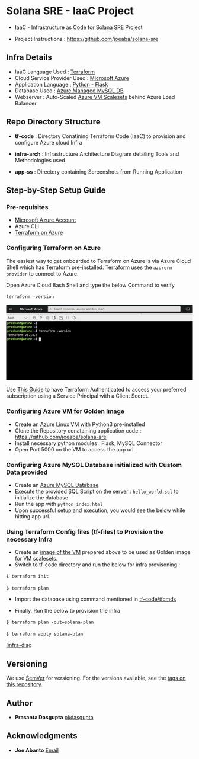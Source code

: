 # Solana SRE - IaaC Project

* IaaC - Infrastructure as Code for Solana SRE Project 

* Project Instructions : https://github.com/joeaba/solana-sre


## Infra Details

* IaaC Language Used : [Terraform](https://www.terraform.io/)
* Cloud Service Provider Used : [Microsoft Azure](https://azure.microsoft.com/en-in/)
* Application Language : [Python - Flask](https://www.fullstackpython.com/flask.html)
* Database Used : [Azure Managed MySQL DB](https://azure.microsoft.com/en-in/services/mysql/)
* Webserver : Auto-Scaled [Azure VM Scalesets](https://docs.microsoft.com/en-us/azure/virtual-machine-scale-sets/overview) behind Azure Load Balancer

## Repo Directory Structure

* **tf-code** : Directory Conatining Terraform Code (IaaC) to provision and configure Azure cloud Infra

* **infra-arch** : Infrastructure Architecture Diagram detailing Tools and Methodologies used

* **app-ss** : Directory containing Screenshots from Running Application


## Step-by-Step Setup Guide

### Pre-requisites

* [Microsoft Azure Account](https://azure.microsoft.com/en-in/free/)
* Azure CLI
* [Terraform on Azure](https://docs.microsoft.com/en-us/azure/developer/terraform/)

### Configuring Terraform on Azure

The easiest way to get onboarded to Terraform on Azure is via Azure Cloud Shell which has Terraform pre-installed. Terraform uses the ```azurerm provider``` to connect to Azure.

Open Azure Cloud Bash Shell and type the below Command to verify

```
terraform -version
```

![tfconsole](https://github.com/pkdasgupta/solanasre-proj/blob/main/app-ss/tfonconsole.jpg?raw=true)

Use [This Guide](https://registry.terraform.io/providers/hashicorp/azurerm/latest/docs/guides/service_principal_client_secret) to have Terraform Authenticated to access your preferred subscription using a Service Principal with a Client Secret.


### Configuring Azure VM for Golden Image

- Create an [Azure Linux VM](https://docs.microsoft.com/en-us/azure/virtual-machines/linux/quick-create-cli#create-virtual-machine) with Python3 pre-installed 
- Clone the Repository conataining application code :  https://github.com/joeaba/solana-sre
- Install necessary python modules : Flask, MySQL Connector
- Open Port 5000 on the VM to access the app url.

### Configuring Azure MySQL Database initialized with Custom Data provided

- Create an [Azure MySQL Database](https://docs.microsoft.com/en-us/azure/mysql/quickstart-create-mysql-server-database-using-azure-cli)
- Execute the provided SQL Script on the server : ```hello_world.sql``` to initialize the database
- Run the app with ```python index.html```
- Upon successful setup and execution, you would see the below while hitting app url.

### Using Terraform Config files (tf-files) to Provision the necessary Infra

- Create an [image of the VM](https://docs.microsoft.com/en-us/azure/virtual-machines/linux/tutorial-custom-images) prepared above to be used as Golden image for VM scalesets.
- Switch to tf-code directory and run the below for infra provisoning :

```
$ terraform init

$ terraform plan 
```

- Import the database using command mentioned in [tf-code/tfcmds](https://github.com/pkdasgupta/solanasre-proj/blob/main/tf-code/tfcmds)

- Finally, Run the below to provision the infra

```
$ terraform plan -out=solana-plan

$ terraform apply solana-plan
``` 

[!infra-diag](https://github.com/pkdasgupta/solanasre-proj/blob/main/infra-arch/solana-sre-archdiag.JPG)

## Versioning

We use [SemVer](http://semver.org/) for versioning. For the versions available, see the [tags on this repository](https://github.com/pkdasgupta/solanasre-proj/tags).


## Author

* **Prasanta Dasgupta** [pkdasgupta](https://pkdasgupta.co.in/)

## Acknowledgments

* **Joe Abanto** [Email](mailto:joe@solana.com)



